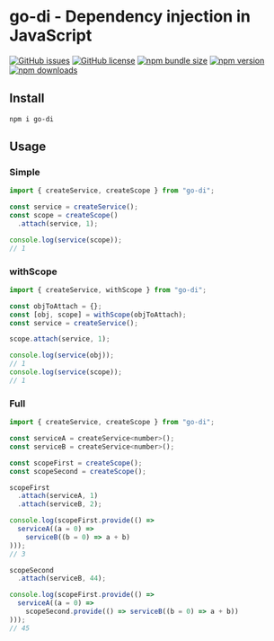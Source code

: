 # go-di - Dependency injection in JavaScript

[![GitHub issues](https://img.shields.io/github/issues/Wroud/go-di.svg)](https://github.com/Wroud/go-di/issues)
[![GitHub license](https://img.shields.io/github/license/Wroud/go-di.svg)](https://github.com/Wroud/go-di/blob/master/LICENSE)
[![npm bundle size](https://img.shields.io/bundlephobia/minzip/go-di)](https://bundlephobia.com/result?p=go-di)
[![npm version](https://img.shields.io/npm/v/go-di.svg)](https://www.npmjs.com/package/go-di)
[![npm downloads](https://img.shields.io/npm/dm/go-di.svg)](https://www.npmjs.com/package/go-di)

## Install
```
npm i go-di
```

## Usage
### Simple
```js
import { createService, createScope } from "go-di";

const service = createService();
const scope = createScope()
  .attach(service, 1);

console.log(service(scope));
// 1
```

### withScope
```js
import { createService, withScope } from "go-di";

const objToAttach = {};
const [obj, scope] = withScope(objToAttach);
const service = createService();

scope.attach(service, 1);

console.log(service(obj));
// 1
console.log(service(scope));
// 1
```

### Full
```js
import { createService, createScope } from "go-di";

const serviceA = createService<number>();
const serviceB = createService<number>();

const scopeFirst = createScope();
const scopeSecond = createScope();

scopeFirst
  .attach(serviceA, 1)
  .attach(serviceB, 2);

console.log(scopeFirst.provide(() =>
  serviceA((a = 0) =>
    serviceB((b = 0) => a + b)
)));
// 3

scopeSecond
  .attach(serviceB, 44);

console.log(scopeFirst.provide(() =>
  serviceA((a = 0) =>
    scopeSecond.provide(() => serviceB((b = 0) => a + b))
)));
// 45
```


